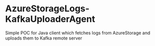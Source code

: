 # AzureStorageLogs-KafkaUploaderAgent
Simple POC for Java client which fetches logs from AzureStorage and uploads them to Kafka remote server
